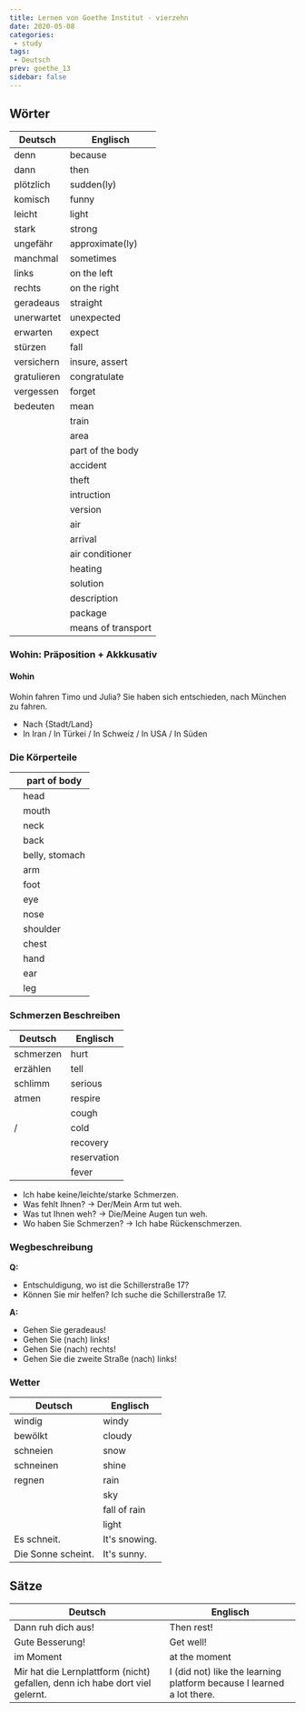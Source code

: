 ```yaml
---
title: Lernen von Goethe Institut - vierzehn
date: 2020-05-08
categories:
 - study
tags:
 - Deutsch
prev: goethe_13
sidebar: false
---
```


## Wörter

| Deutsch | Englisch |
| ------- | -------- |
| denn | because |
| dann | then |
| plötzlich | sudden(ly) |
| komisch | funny |
| leicht | light |
| stark | strong |
| ungefähr | approximate(ly) |
| manchmal | sometimes |
| links | on the left |
| rechts | on the right |
| geradeaus | straight |
| unerwartet | unexpected |
| erwarten | expect |
| stürzen | fall |
| versichern | insure, assert |
| gratulieren | congratulate |
| vergessen | forget |
| bedeuten | mean |
| <d type="er" text="Zug"/> | train |
| <d type="er" text="Bereich"/> | area |
| <d type="er" text="Körperteil"/> | part of the body |
| <d type="er" text="Unfall"/> | accident |
| <d type="er" text="Diebstahl"/> | theft |
| <d type="er" text="Auftrag"/> | intruction |
| <d type="ie" text="Fassung"/> | version |
| <d type="ie" text="Luft"/> | air |
| <d type="ie" text="Ankunft"/> | arrival |
| <d type="ie" text="Klimaanlage"/> | air conditioner |
| <d type="ie" text="Heizung"/> | heating |
| <d type="ie" text="Lösung"/> | solution |
| <d type="ie" text="Beschreibung"/> | description |
| <d type="as" text="Paket"/> | package |
| <d type="as" text="Verkehrsmittel"/> | means of transport |

### Wohin: Präposition + Akkkusativ

#### Wohin

Wohin fahren Timo und Julia? Sie haben sich entschieden, nach München zu fahren.

- Nach {Stadt/Land}
- In <d type="er" text="den"/> Iran / In <d type="ie" text="die"/> Türkei / In <d type="ie" text="die"/> Schweiz / In <d type="ie" text="die"/> USA / In <d type="er" text="den"/> Süden

### Die Körperteile

| <d type="er" text="Körperteil"/> | part of body |
| --- | --- |
| <d type="er" text="Kopf"/> | head |
| <d type="er" text="Mund"/> | mouth |
| <d type="er" text="Hals"/> | neck |
| <d type="er" text="Rücken"/> | back |
| <d type="er" text="Bauch"/> | belly, stomach |
| <d type="er" text="Arm"/> | arm |
| <d type="er" text="Fuß"/> | foot |
| <d type="as" text="Auge"/> | eye |
| <d type="ie" text="Nase"/> | nose |
| <d type="ie" text="Schulter"/> | shoulder |
| <d type="ie" text="Brust"/> | chest |
| <d type="ie" text="Hand"/> | hand |
| <d type="as" text="Ohr"/> | ear |
| <d type="as" text="Bein"/> | leg |

### Schmerzen Beschreiben

| Deutsch | Englisch |
| ------- | -------- |
| schmerzen | hurt |
| erzählen | tell |
| schlimm | serious |
| atmen | respire |
| <d type="er" text="Husten"/> | cough |
| <d type="er" text="Schnupfen"/> / <d type="ie" text="Erkältung"/> | cold |
| <d type="ie" text="Besserung"/> | recovery |
| <d type="ie" text="Reservierung"/> | reservation |
| <d type="as" text="Fieber"/> | fever |

- Ich habe keine/leichte/starke Schmerzen.
- Was fehlt Ihnen? $\rightarrow$ Der/Mein Arm tut weh.
- Was tut Ihnen weh? $\rightarrow$ Die/Meine Augen tun weh.
- Wo haben Sie Schmerzen? $\rightarrow$ Ich habe Rückenschmerzen.

### Wegbeschreibung

**Q:**

- Entschuldigung, wo ist die Schillerstraße 17?
- Können Sie mir helfen? Ich suche die Schillerstraße 17.

**A:**

- Gehen Sie geradeaus!
- Gehen Sie (nach) links!
- Gehen Sie (nach) rechts!
- Gehen Sie die zweite Straße (nach) links!

### Wetter

| Deutsch | Englisch |
| ------- | -------- |
| windig | windy |
| bewölkt | cloudy |
| schneien | snow |
| schneinen | shine |
| regnen | rain |
| <d type="er" text="Himmel"/> | sky |
| <d type="er" text="Regenfall"/> | fall of rain |
| <d type="er" text="Schein"/> | light |
| Es schneit. | It's snowing. |
| Die Sonne scheint. | It's sunny. |

## Sätze

| Deutsch | Englisch |
| ------- | -------- |
| Dann ruh dich aus! | Then rest! |
| Gute Besserung! | Get well! |
| im Moment | at the moment |
| Mir hat die Lernplattform (nicht) gefallen, denn ich habe dort viel gelernt. | I (did not) like the learning platform because I learned a lot there. |
